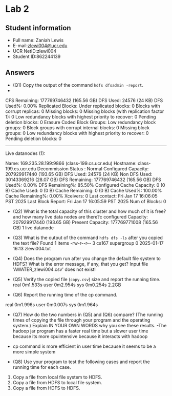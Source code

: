 # Lab 2

## Student information

* Full name: Zaniah Lewis
* E-mail:zlewi004@ucr.edu
* UCR NetID:zlewi004
* Student ID:862244139

## Answers

* (Q1) Copy the output of the command `hdfs dfsadmin -report`.
* 
CFS Remaining: 177769746432 (165.56 GB)
DFS Used: 24576 (24 KB)
DFS Used%: 0.00%
Replicated Blocks:
        Under replicated blocks: 0
        Blocks with corrupt replicas: 0
        Missing blocks: 0
        Missing blocks (with replication factor 1): 0
        Low redundancy blocks with highest priority to recover: 0
        Pending deletion blocks: 0
Erasure Coded Block Groups: 
        Low redundancy block groups: 0
        Block groups with corrupt internal blocks: 0
        Missing block groups: 0
        Low redundancy blocks with highest priority to recover: 0
        Pending deletion blocks: 0

-------------------------------------------------
Live datanodes (1):

Name: 169.235.28.199:9866 (class-199.cs.ucr.edu)
Hostname: class-199.cs.ucr.edu
Decommission Status : Normal
Configured Capacity: 207929917440 (193.65 GB)
DFS Used: 24576 (24 KB)
Non DFS Used: 30143369216 (28.07 GB)
DFS Remaining: 177769746432 (165.56 GB)
DFS Used%: 0.00%
DFS Remaining%: 85.50%
Configured Cache Capacity: 0 (0 B)
Cache Used: 0 (0 B)
Cache Remaining: 0 (0 B)
Cache Used%: 100.00%
Cache Remaining%: 0.00%
Xceivers: 0
Last contact: Fri Jan 17 16:06:05 PST 2025
Last Block Report: Fri Jan 17 16:05:59 PST 2025
Num of Blocks: 0
* (Q2) What is the total capacity of this cluster and how much of it is free? and how many live data nodes are there?c configured Capacity: 207929917440 (193.65 GB)
Present Capacity: 177769771008 (165.56 GB)
1 live datanode

* (Q3) What is the output of the command `hdfs dfs -ls` after you copied the text file?
Found 1 items
-rw-r--r--   3 cs167 supergroup          0 2025-01-17 16:13 zlewi004.txt

* (Q4) Does the program run after you change the default file system to HDFS? What is the error message, if any, that you get?
Input file 'AWATER_zlewi004.csv' does not exist!

* (Q5) Verify the copied file (`copy.csv`) size and report the running time.
real    0m1.533s
user    0m2.954s
sys     0m0.254s
2.2GB
* (Q6) Report the running time of the cp command.

real    0m1.996s
user    0m0.007s
sys     0m1.964s

* (Q7) How do the two numbers in (Q5) and (Q6) compare? (The running times of copying the file through your program and the operating system.) Explain IN YOUR OWN WORDS why you see these results.
-The hadoop jar program has a faster real time but a slower user time because its more cpuintensive because it interacts with hadoop
- cp command is more efficient in user time because it seems to be a more simple system
* (Q8) Use your program to test the following cases and report the running time for each case.
1) Copy a file from local file system to HDFS.
2) Copy a file from HDFS to local file system.
3) Copy a file from HDFS to HDFS.

